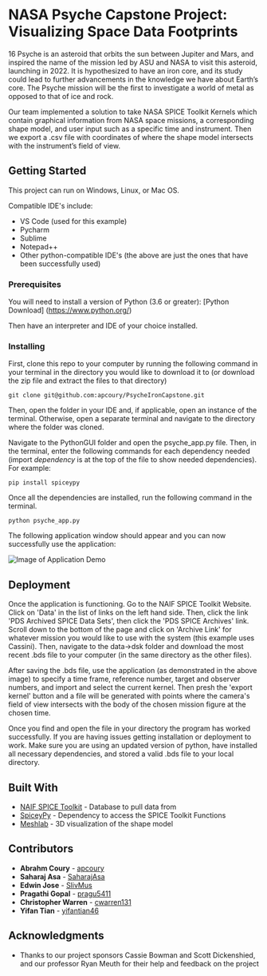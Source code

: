 # NASA Psyche Capstone Project: Visualizing Space Data Footprints

  16 Psyche is an asteroid that orbits the sun between Jupiter and Mars, and inspired the name of the mission led by ASU and NASA to visit this asteroid, launching in 2022. It is hypothesized to have an iron core, and its study could lead to further advancements in the knowledge we have about Earth’s core. The Psyche mission will be the first to investigate a world of metal as opposed to that of ice and rock.
  
  Our team implemented a solution to take NASA SPICE Toolkit Kernels which contain graphical information from NASA space missions, a corresponding shape model, and user input such as a specific time and instrument. Then we  export a .csv file with coordinates of where the shape model intersects with the instrument’s field of view. 

## Getting Started

  This project can run on Windows, Linux, or Mac OS. 
  
  Compatible IDE's include:
* VS Code (used for this example)
* Pycharm
* Sublime
* Notepad++
* Other python-compatible IDE's (the above are just the ones that have been successfully used)
  
### Prerequisites

You will need to install a version of Python (3.6 or greater): [Python Download] (https://www.python.org/)

Then have an interpreter and IDE of your choice installed.

### Installing

First, clone this repo to your computer by running the following command in your terminal in the directory you would like to download it to (or download the zip file and extract the files to that directory)

```
git clone git@github.com:apcoury/PsycheIronCapstone.git
```

Then, open the folder in your IDE and, if applicable, open an instance of the terminal. Otherwise, open a separate terminal and navigate to the directory where the folder was cloned. 

Navigate to the PythonGUI folder and open the psyche_app.py file. Then, in the terminal, enter the following commands for each dependency needed (import *dependency* is at the top of the file to show needed dependencies). For example:

```
pip install spiceypy
```

Once all the dependencies are installed, run the following command in the terminal. 

```
python psyche_app.py
```

The following application window should appear and you can now successfully use the application:

![Image of Application Demo](https://github.com/apcoury/PsycheIronCapstone/blob/master/images/PythonGUIExample.PNG)

## Deployment

  Once the application is functioning. Go to the NAIF SPICE Toolkit Website. Click on 'Data' in the list of links on the left hand side. Then, click the link 'PDS Archived SPICE Data Sets', then click the 'PDS SPICE Archives' link. Scroll down to the bottom of the page and click on 'Archive Link' for whatever mission you would like to use with the system (this example uses Cassini). Then, navigate to the data->dsk folder and download the most recent .bds file to your computer (in the same directory as the other files).

  After saving the .bds file, use the application (as demonstrated in the above image) to specify a time frame, reference number, target and observer numbers, and import and select the current kernel. Then presh the 'export kernel' button and a file will be generated with points where the camera's field of view intersects with the body of the chosen mission figure at the chosen time.
  
  Once you find and open the file in your directory the program has worked successfully. If you are having issues getting installation or deployment to work. Make sure you are using an updated version of python, have installed all necessary dependencies, and stored a valid .bds file to your local directory.

## Built With

* [NAIF SPICE Toolkit](https://maven.apache.org/) - Database to pull data from
* [SpiceyPy](https://spiceypy.readthedocs.io/en/master/) - Dependency to access the SPICE Toolkit Functions
* [Meshlab](http://www.meshlab.net/) - 3D visualization of the shape model

## Contributors

* **Abrahm Coury** - [apcoury](https://github.com/apcoury)
* **Saharaj Asa** - [SaharajAsa](https://github.com/SaharajAsa)
* **Edwin Jose** - [SlivMus](https://github.com/SlivMus)
* **Pragathi Gopal** - [pragu5411](https://github.com/pragu5411)
* **Christopher Warren** - [cwarren131](https://github.com/cwarren131)
* **Yifan Tian** - [yifantian46](https://github.com/yifantian46)

## Acknowledgments

* Thanks to our project sponsors Cassie Bowman and Scott Dickenshied, and our professor Ryan Meuth for their help and feedback on the project
